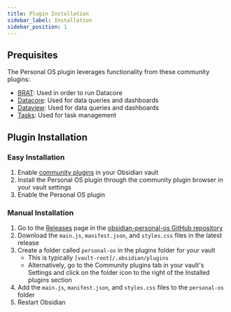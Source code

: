 ```yaml
---
title: Plugin Installation
sidebar_label: Installation
sidebar_position: 1
---
```

## Prequisites

The Personal OS plugin leverages functionality from these community plugins:
- [BRAT](https://github.com/TfTHacker/obsidian42-brat): Used in order to run Datacore
- [Datacore](https://github.com/blacksmithgu/datacore): Used for data queries and dashboards
- [Dataview](https://github.com/blacksmithgu/obsidian-dataview): Used for data queries and dashboards
- [Tasks](https://github.com/obsidian-tasks-group/obsidian-tasks): Used for task management

## Plugin Installation

### Easy Installation

1. Enable [community plugins](https://help.obsidian.md/community-plugins) in your Obsidian vault
2. Install the Personal OS plugin through the community plugin browser in your vault settings
3. Enable the Personal OS plugin

### Manual Installation

1. Go to the [Releases](https://github.com/GengAd/obsidian-personal-os/releases) page in the [obsidian-personal-os GitHub repository](https://github.com/GengAd/obsidian-personal-os)
2. Download the `main.js`, `manifest.json`, and `styles.css` files in the latest release
3. Create a folder called `personal-os` in the plugins folder for your vault
    - This is typically `[vault-root]/.obsidian/plugins`
    - Alternatively, go to the Community plugins tab in your vault's Settings and click on the folder icon to the right of the Installed plugins section
4. Add the `main.js`, `manifest.json`, and `styles.css` files to the `personal-os` folder
5. Restart Obsidian
